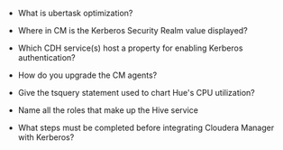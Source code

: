 * What is ubertask optimization?

* Where in CM is the Kerberos Security Realm value displayed?

* Which CDH service(s) host a property for enabling Kerberos authentication?

* How do you upgrade the CM agents?

* Give the tsquery statement used to chart Hue's CPU utilization?

* Name all the roles that make up the Hive service

* What steps must be completed before integrating Cloudera Manager with Kerberos?
